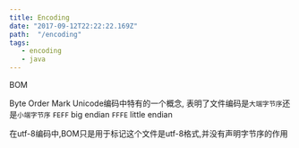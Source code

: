 ```yaml
---
title: Encoding
date: "2017-09-12T22:22:22.169Z"
path:  "/encoding"
tags:
   - encoding
   - java
---
```


BOM

Byte Order Mark
Unicode编码中特有的一个概念, 表明了文件编码是`大端字节序`还是`小端字节序`
`FEFF` big endian
`FFFE` little endian

在utf-8编码中,BOM只是用于标记这个文件是utf-8格式,并没有声明字节序的作用